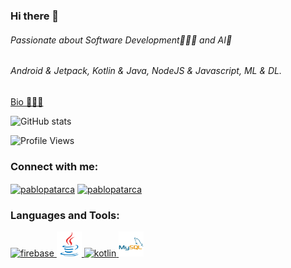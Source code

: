 ### Hi there 👋

<h6>Passionate about Software Development👨🏻‍💻 and AI🤖</h6>
<h6>Android & Jetpack, Kotlin & Java, NodeJS & Javascript, ML & DL.</h6>

[Bio 👨🏻‍💻](http://pablopatarca.bio.link)

![GitHub stats](https://github-readme-stats.vercel.app/api?username=pablopatarca&count_private=true&theme=dark)

![Profile Views](https://komarev.com/ghpvc/?username=pablopatarca)

<h3 align="left">Connect with me:</h3>
<p align="left">
<a href="https://twitter.com/pablopatarca" target="blank">
  <img align="center" src="https://www.svgrepo.com/show/11841/twitter.svg" alt="pablopatarca" height="30" width="40" /></a>
<a href="https://medium.com/@pablopatarca" target="blank">
  <img align="center" src="https://www.svgrepo.com/show/360560/medium.svg" alt="pablopatarca" height="30" width="40" /></a>
</p>
<!--
- Read my articles at [Medium](https://medium.com/@pablopatarca)
-->
<h3 align="left">Languages and Tools:</h3>
<p align="left"></a> <a href="https://firebase.google.com/" target="_blank"> <img src="https://www.vectorlogo.zone/logos/firebase/firebase-icon.svg" alt="firebase" width="40" height="40"/> </a> <a href="https://www.java.com" target="_blank"> <img src="https://raw.githubusercontent.com/devicons/devicon/master/icons/java/java-original.svg" alt="java" width="40" height="40"/> </a> <a href="https://kotlinlang.org" target="_blank"> <img src="https://www.vectorlogo.zone/logos/kotlinlang/kotlinlang-icon.svg" alt="kotlin" width="40" height="40"/> </a> <a href="https://www.mysql.com/" target="_blank"> <img src="https://raw.githubusercontent.com/devicons/devicon/master/icons/mysql/mysql-original-wordmark.svg" alt="mysql" width="40" height="40"/></a> </p>

<!--
**pablopatarca/pablopatarca** is a ✨ _special_ ✨ repository because its `README.md` (this file) appears on your GitHub profile.

Here are some ideas to get you started:

- 🔭 I’m currently working on ...
- 🌱 I’m currently learning ...
- 👯 I’m looking to collaborate on ...
- 🤔 I’m looking for help with ...
- 💬 Ask me about ...
- 📫 How to reach me: ...
- 😄 Pronouns: ...
- ⚡ Fun fact: ...
-->
